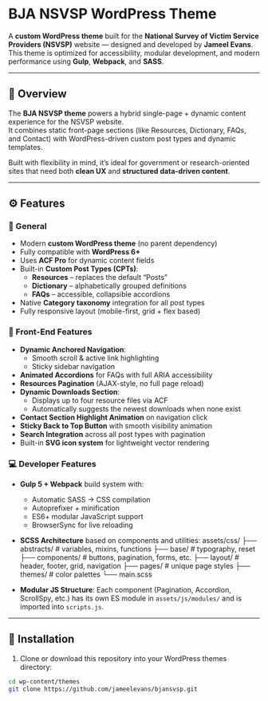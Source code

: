 # BJA NSVSP WordPress Theme

A **custom WordPress theme** built for the **National Survey of Victim Service Providers (NSVSP)** website — designed and developed by **Jameel Evans**.  
This theme is optimized for accessibility, modular development, and modern performance using **Gulp**, **Webpack**, and **SASS**.

---

## 🧩 Overview

The **BJA NSVSP theme** powers a hybrid single-page + dynamic content experience for the NSVSP website.  
It combines static front-page sections (like Resources, Dictionary, FAQs, and Contact) with WordPress-driven custom post types and dynamic templates.

Built with flexibility in mind, it’s ideal for government or research-oriented sites that need both **clean UX** and **structured data-driven content**.

---

## ⚙️ Features

### 🧱 General

- Modern **custom WordPress theme** (no parent dependency)
- Fully compatible with **WordPress 6+**
- Uses **ACF Pro** for dynamic content fields
- Built-in **Custom Post Types (CPTs)**:
  - **Resources** – replaces the default “Posts”
  - **Dictionary** – alphabetically grouped definitions
  - **FAQs** – accessible, collapsible accordions
- Native **Category taxonomy** integration for all post types
- Fully responsive layout (mobile-first, grid + flex based)

### 🎨 Front-End Features

- **Dynamic Anchored Navigation**:
  - Smooth scroll & active link highlighting
  - Sticky sidebar navigation
- **Animated Accordions** for FAQs with full ARIA accessibility
- **Resources Pagination** (AJAX-style, no full page reload)
- **Dynamic Downloads Section**:
  - Displays up to four resource files via ACF
  - Automatically suggests the newest downloads when none exist
- **Contact Section Highlight Animation** on navigation click
- **Sticky Back to Top Button** with smooth visibility animation
- **Search Integration** across all post types with pagination
- Built-in **SVG icon system** for lightweight vector rendering

### 💻 Developer Features

- **Gulp 5 + Webpack** build system with:
  - Automatic SASS → CSS compilation
  - Autoprefixer + minification
  - ES6+ modular JavaScript support
  - BrowserSync for live reloading
- **SCSS Architecture** based on components and utilities:
  assets/css/
  ├── abstracts/ # variables, mixins, functions
  ├── base/ # typography, reset
  ├── components/ # buttons, pagination, forms, etc.
  ├── layout/ # header, footer, grid, navigation
  ├── pages/ # unique page styles
  ├── themes/ # color palettes
  └── main.scss

- **Modular JS Structure**:
  Each component (Pagination, Accordion, ScrollSpy, etc.) has its own ES module in `assets/js/modules/` and is imported into `scripts.js`.

---

## 🚀 Installation

1. Clone or download this repository into your WordPress themes directory:

```bash
cd wp-content/themes
git clone https://github.com/jameelevans/bjansvsp.git
```
